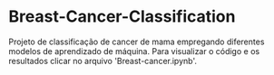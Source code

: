 # Breast-Cancer-Classification
 Projeto de classificação de cancer de mama empregando diferentes modelos de aprendizado de máquina.
Para visualizar o código e os resultados clicar no arquivo 'Breast-cancer.ipynb'.
